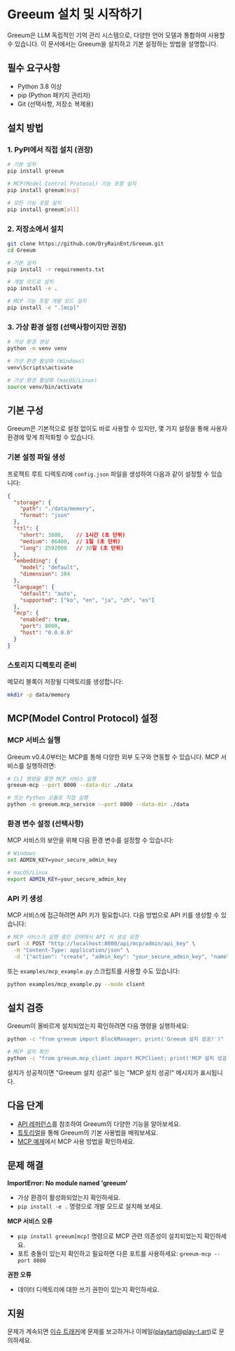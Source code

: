 ﻿# Greeum 설치 및 시작하기

Greeum은 LLM 독립적인 기억 관리 시스템으로, 다양한 언어 모델과 통합하여 사용할 수 있습니다. 이 문서에서는 Greeum을 설치하고 기본 설정하는 방법을 설명합니다.

## 필수 요구사항

- Python 3.8 이상
- pip (Python 패키지 관리자)
- Git (선택사항, 저장소 복제용)

## 설치 방법

### 1. PyPI에서 직접 설치 (권장)

```bash
# 기본 설치
pip install greeum

# MCP(Model Control Protocol) 기능 포함 설치
pip install greeum[mcp]

# 모든 기능 포함 설치
pip install greeum[all]
```

### 2. 저장소에서 설치

```bash
git clone https://github.com/DryRainEnt/Greeum.git
cd Greeum

# 기본 설치
pip install -r requirements.txt

# 개발 모드로 설치
pip install -e .

# MCP 기능 포함 개발 모드 설치
pip install -e ".[mcp]"
```

### 3. 가상 환경 설정 (선택사항이지만 권장)

```bash
# 가상 환경 생성
python -m venv venv

# 가상 환경 활성화 (Windows)
venv\Scripts\activate

# 가상 환경 활성화 (macOS/Linux)
source venv/bin/activate
```

## 기본 구성

Greeum은 기본적으로 설정 없이도 바로 사용할 수 있지만, 몇 가지 설정을 통해 사용자 환경에 맞게 최적화할 수 있습니다.

### 기본 설정 파일 생성

프로젝트 루트 디렉토리에 `config.json` 파일을 생성하여 다음과 같이 설정할 수 있습니다:

```json
{
  "storage": {
    "path": "./data/memory",
    "format": "json"
  },
  "ttl": {
    "short": 3600,    // 1시간 (초 단위)
    "medium": 86400,  // 1일 (초 단위)
    "long": 2592000   // 30일 (초 단위)
  },
  "embedding": {
    "model": "default",
    "dimension": 384
  },
  "language": {
    "default": "auto",
    "supported": ["ko", "en", "ja", "zh", "es"]
  },
  "mcp": {
    "enabled": true,
    "port": 8000,
    "host": "0.0.0.0"
  }
}
```

### 스토리지 디렉토리 준비

메모리 블록이 저장될 디렉토리를 생성합니다:

```bash
mkdir -p data/memory
```

## MCP(Model Control Protocol) 설정

### MCP 서비스 실행

Greeum v0.4.0부터는 MCP를 통해 다양한 외부 도구와 연동할 수 있습니다. MCP 서비스를 실행하려면:

```bash
# CLI 명령을 통한 MCP 서비스 실행
greeum-mcp --port 8000 --data-dir ./data

# 또는 Python 모듈로 직접 실행
python -m greeum.mcp_service --port 8000 --data-dir ./data
```

### 환경 변수 설정 (선택사항)

MCP 서비스의 보안을 위해 다음 환경 변수를 설정할 수 있습니다:

```bash
# Windows
set ADMIN_KEY=your_secure_admin_key

# macOS/Linux
export ADMIN_KEY=your_secure_admin_key
```

### API 키 생성

MCP 서비스에 접근하려면 API 키가 필요합니다. 다음 방법으로 API 키를 생성할 수 있습니다:

```bash
# MCP 서비스가 실행 중인 상태에서 API 키 생성 요청
curl -X POST "http://localhost:8000/api/mcp/admin/api_key" \
  -H "Content-Type: application/json" \
  -d '{"action": "create", "admin_key": "your_secure_admin_key", "name": "My API Key"}'
```

또는 `examples/mcp_example.py` 스크립트를 사용할 수도 있습니다:

```bash
python examples/mcp_example.py --mode client
```

## 설치 검증

Greeum이 올바르게 설치되었는지 확인하려면 다음 명령을 실행하세요:

```bash
python -c "from greeum import BlockManager; print('Greeum 설치 성공!')"

# MCP 설치 확인
python -c "from greeum.mcp_client import MCPClient; print('MCP 설치 성공!')"
```

설치가 성공적이면 "Greeum 설치 성공!" 또는 "MCP 설치 성공!" 메시지가 표시됩니다.

## 다음 단계

- [API 레퍼런스](api-reference.md)를 참조하여 Greeum의 다양한 기능을 알아보세요.
- [튜토리얼](tutorials.md)을 통해 Greeum의 기본 사용법을 배워보세요.
- [MCP 예제](../examples/README.md)에서 MCP 사용 방법을 확인하세요.

## 문제 해결

**ImportError: No module named 'greeum'**
- 가상 환경이 활성화되었는지 확인하세요.
- `pip install -e .` 명령으로 개발 모드로 설치해 보세요.

**MCP 서비스 오류**
- `pip install greeum[mcp]` 명령으로 MCP 관련 의존성이 설치되었는지 확인하세요.
- 포트 충돌이 있는지 확인하고 필요하면 다른 포트를 사용하세요: `greeum-mcp --port 8080`

**권한 오류**
- 데이터 디렉토리에 대한 쓰기 권한이 있는지 확인하세요.

## 지원

문제가 계속되면 [이슈 트래커](https://github.com/DryRainEnt/Greeum/issues)에 문제를 보고하거나 이메일(playtart@play-t.art)로 문의하세요. 
